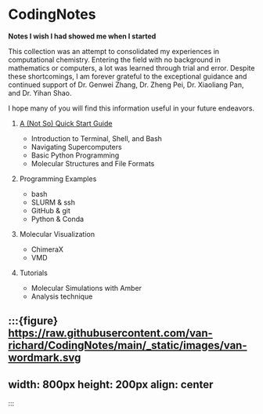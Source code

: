 CodingNotes
===========

**Notes I wish I had showed me when I started**

This collection was an attempt to consolidated my experiences in computational chemistry. Entering the field with no background in mathematics or computers, a lot was learned through trial and error. Despite these shortcomings, I am forever grateful to the exceptional guidance and continued support of Dr. Genwei Zhang, Dr. Zheng Pei, Dr. Xiaoliang Pan, and Dr. Yihan Shao.

I hope many of you will find this information useful in your future endeavors.

1. [A (Not So) Quick Start Guide](notebooks/quickstart/00overview)
    * Introduction to Terminal, Shell, and Bash
    * Navigating Supercomputers
    * Basic Python Programming 
    * Molecular Structures and File Formats

2. Programming Examples
    *  bash
    *  SLURM & ssh
    *  GitHub & git
    *  Python & Conda


3. Molecular Visualization
    * ChimeraX
    * VMD


4.  Tutorials
    * Molecular Simulations with Amber
    * Analysis technique

:::{figure} https://raw.githubusercontent.com/van-richard/CodingNotes/main/_static/images/van-wordmark.svg
---
width: 800px
height: 200px
align: center
---
:::
